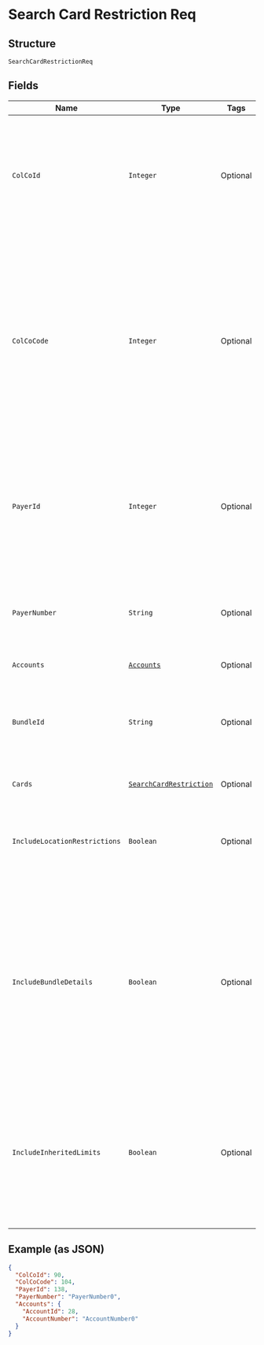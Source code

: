 
# Search Card Restriction Req

## Structure

`SearchCardRestrictionReq`

## Fields

| Name | Type | Tags | Description | Getter | Setter |
|  --- | --- | --- | --- | --- | --- |
| `ColCoId` | `Integer` | Optional | Collecting Company Id of the selected payer.<br>Optional if ColCoCode is passed else Mandatory.<br>Example:<br>1 for Philippines<br>5 for UK | Integer getColCoId() | setColCoId(Integer colCoId) |
| `ColCoCode` | `Integer` | Optional | Collecting Company Code (Shell Code) of the selected payer.<br>Mandatory for serviced OUs such as Romania, Latvia, Lithuania, Estonia, Ukraine etc. It is optional for other countries if ColCoID is provided.<br>Example:<br>86 for Philippines<br>5 for UK | Integer getColCoCode() | setColCoCode(Integer colCoCode) |
| `PayerId` | `Integer` | Optional | Payer Id (i.e. Customer Id of the Payment Customer) of the selected payer.<br>Optional if PayerNumber is passed else Mandatory<br>Example: 123456 | Integer getPayerId() | setPayerId(Integer payerId) |
| `PayerNumber` | `String` | Optional | Payer Number of the selected payer.<br>Optional if PayerId is passed else Mandatory<br>Example: GB000000123 | String getPayerNumber() | setPayerNumber(String payerNumber) |
| `Accounts` | [`Accounts`](../../doc/models/accounts.md) | Optional | - | Accounts getAccounts() | setAccounts(Accounts accounts) |
| `BundleId` | `String` | Optional | Identifier of the Card bundle<br>Optional if cards list is given, else mandatory.<br>This input is a search criterion, if given. | String getBundleId() | setBundleId(String bundleId) |
| `Cards` | [`SearchCardRestriction`](../../doc/models/search-card-restriction.md) | Optional | - | SearchCardRestriction getCards() | setCards(SearchCardRestriction cards) |
| `IncludeLocationRestrictions` | `Boolean` | Optional | True/False<br>Whether to include location restriction of the cards in the response.<br>Optional<br>Default ‘false’ | Boolean getIncludeLocationRestrictions() | setIncludeLocationRestrictions(Boolean includeLocationRestrictions) |
| `IncludeBundleDetails` | `Boolean` | Optional | Default value is False,<br>When the value is True, API will return bundle Id associated with cards in the response, if available.<br>Note: Use ‘Null’ or ‘False’ for optimum performance. A delay in response is expected when set to ‘True’. | Boolean getIncludeBundleDetails() | setIncludeBundleDetails(Boolean includeBundleDetails) |
| `IncludeInheritedLimits` | `Boolean` | Optional | Default value is True,<br>When True: service will return the inherited values for the usage limits (from card-program or account as available) when it is not overridden on the card. | Boolean getIncludeInheritedLimits() | setIncludeInheritedLimits(Boolean includeInheritedLimits) |

## Example (as JSON)

```json
{
  "ColCoId": 90,
  "ColCoCode": 104,
  "PayerId": 138,
  "PayerNumber": "PayerNumber0",
  "Accounts": {
    "AccountId": 28,
    "AccountNumber": "AccountNumber0"
  }
}
```

